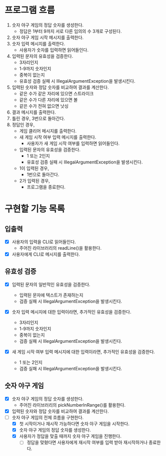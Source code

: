 # 프로그램 흐름

1. 숫자 야구 게임의 정답 숫자를 생성한다.
    - 정답은 1부터 9까지 서로 다른 임의의 수 3개로 구성된다.
2. 숫자 야구 게임 시작 메시지를 출력한다.
3. 숫자 입력 메시지를 출력한다.
    - 사용자가 숫자를 입력하면 읽어들인다.
4. 입력된 문자의 유효성을 검증한다.
    - 3자리인지
    - 1-9까지 숫자인지
    - 중복이 없는지
    - 유효성 검증 실패 시 IllegalArgumentException을 발생시킨다.
5. 입력된 숫자와 정답 숫자를 비교하여 결과를 계산한다.
    - 같은 수가 같은 자리에 있으면 스트라이크
    - 같은 수가 다른 자리에 있으면 볼
    - 같은 수가 전혀 없으면 낫싱
6. 결과 메시지를 출력한다.
7. 틀린 경우, 3번으로 돌아간다.
8. 정답인 경우,
    - 게임 클리어 메시지를 출력한다.
    - 새 게임 시작 여부 입력 메시지를 출력한다.
        - 사용자가 새 게임 시작 여부를 입력하면 읽어들인다.
    - 입력된 문자의 유효성을 검증한다.
        - 1 또는 2인지
        - 유효성 검증 실패 시 IllegalArgumentException을 발생시킨다.
    - 1이 입력된 경우,
        - 1번으로 돌아간다.
    - 2가 입력된 경우,
        - 프로그램을 종료한다.

# 구현할 기능 목록

## 입출력

- [X] 사용자의 입력을 CLI로 읽어들인다.
    - 주어진 라이브러리의 readLine()을 활용한다.
- [X] 사용자에게 CLI로 메시지를 출력한다.

## 유효성 검증

- [X] 입력된 문자의 일반적인 유효성을 검증한다.
    - 입력된 문자에 텍스트가 존재하는지
    - 검증 실패 시 IllegalArgumentException을 발생시킨다.

- [X] 숫자 입력 메시지에 대한 입력이라면, 추가적인 유효성을 검증한다.
    - 3자리인지
    - 1-9까지 숫자인지
    - 중복이 없는지
    - 검증 실패 시 IllegalArgumentException을 발생시킨다.

- [X] 새 게임 시작 여부 입력 메시지에 대한 입력이라면, 추가적인 유효성을 검증한다.
    - 1 또는 2인지
    - 검증 실패 시 IllegalArgumentException을 발생시킨다.

## 숫자 야구 게임

- [X] 숫자 야구 게임의 정답 숫자를 생성한다.
    - 주어진 라이브러리의 pickNumberInRange()를 활용한다.
- [X] 입력된 숫자와 정답 숫자를 비교하여 결과를 계산한다.
- [ ] 숫자 야구 게임의 전체 흐름을 구현한다.
    - [X] 첫 시작이거나 재시작 가능하다면 숫자 야구 게임을 시작한다.
    - [X] 숫자 야구 게임의 정답 숫자를 생성한다.
  - [X] 사용자가 정답을 맞출 때까지 숫자 야구 게임을 진행한다.
    - [ ] 정답을 맞혔다면 사용자에게 재시작 여부를 입력 받아 재시작하거나 종료한다.